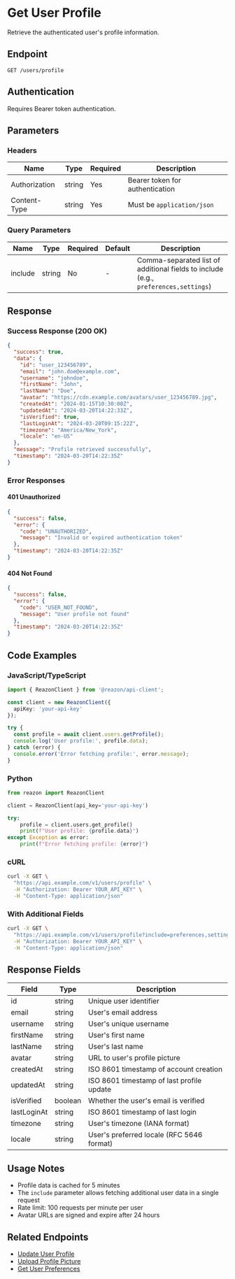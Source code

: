 # Get User Profile

Retrieve the authenticated user's profile information.

## Endpoint

```
GET /users/profile
```

## Authentication

Requires Bearer token authentication.

## Parameters

### Headers

| Name | Type | Required | Description |
|------|------|----------|-------------|
| Authorization | string | Yes | Bearer token for authentication |
| Content-Type | string | Yes | Must be `application/json` |

### Query Parameters

| Name | Type | Required | Default | Description |
|------|------|----------|---------|-------------|
| include | string | No | - | Comma-separated list of additional fields to include (e.g., `preferences,settings`) |

## Response

### Success Response (200 OK)

```json
{
  "success": true,
  "data": {
    "id": "user_123456789",
    "email": "john.doe@example.com",
    "username": "johndoe",
    "firstName": "John",
    "lastName": "Doe",
    "avatar": "https://cdn.example.com/avatars/user_123456789.jpg",
    "createdAt": "2024-01-15T10:30:00Z",
    "updatedAt": "2024-03-20T14:22:33Z",
    "isVerified": true,
    "lastLoginAt": "2024-03-20T09:15:22Z",
    "timezone": "America/New_York",
    "locale": "en-US"
  },
  "message": "Profile retrieved successfully",
  "timestamp": "2024-03-20T14:22:35Z"
}
```

### Error Responses

#### 401 Unauthorized
```json
{
  "success": false,
  "error": {
    "code": "UNAUTHORIZED",
    "message": "Invalid or expired authentication token"
  },
  "timestamp": "2024-03-20T14:22:35Z"
}
```

#### 404 Not Found
```json
{
  "success": false,
  "error": {
    "code": "USER_NOT_FOUND",
    "message": "User profile not found"
  },
  "timestamp": "2024-03-20T14:22:35Z"
}
```

## Code Examples

### JavaScript/TypeScript

```typescript
import { ReazonClient } from '@reazon/api-client';

const client = new ReazonClient({
  apiKey: 'your-api-key'
});

try {
  const profile = await client.users.getProfile();
  console.log('User profile:', profile.data);
} catch (error) {
  console.error('Error fetching profile:', error.message);
}
```

### Python

```python
from reazon import ReazonClient

client = ReazonClient(api_key='your-api-key')

try:
    profile = client.users.get_profile()
    print(f"User profile: {profile.data}")
except Exception as error:
    print(f"Error fetching profile: {error}")
```

### cURL

```bash
curl -X GET \
  "https://api.example.com/v1/users/profile" \
  -H "Authorization: Bearer YOUR_API_KEY" \
  -H "Content-Type: application/json"
```

### With Additional Fields

```bash
curl -X GET \
  "https://api.example.com/v1/users/profile?include=preferences,settings" \
  -H "Authorization: Bearer YOUR_API_KEY" \
  -H "Content-Type: application/json"
```

## Response Fields

| Field | Type | Description |
|-------|------|-------------|
| id | string | Unique user identifier |
| email | string | User's email address |
| username | string | User's unique username |
| firstName | string | User's first name |
| lastName | string | User's last name |
| avatar | string | URL to user's profile picture |
| createdAt | string | ISO 8601 timestamp of account creation |
| updatedAt | string | ISO 8601 timestamp of last profile update |
| isVerified | boolean | Whether the user's email is verified |
| lastLoginAt | string | ISO 8601 timestamp of last login |
| timezone | string | User's timezone (IANA format) |
| locale | string | User's preferred locale (RFC 5646 format) |

## Usage Notes

- Profile data is cached for 5 minutes
- The `include` parameter allows fetching additional user data in a single request
- Rate limit: 100 requests per minute per user
- Avatar URLs are signed and expire after 24 hours

## Related Endpoints

- [Update User Profile](./update-profile.md)
- [Upload Profile Picture](./upload-avatar.md)
- [Get User Preferences](./get-preferences.md)